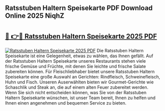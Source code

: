 ## Ratsstuben Haltern Speisekarte PDF Download Online 2025 NiqhZ

# <h2><a href="http://gc7zp6w.nevu.top/?p=Ratsstuben+Haltern+Speisekarte">🔗 👉🔴 Ratsstuben Haltern Speisekarte 2025 PDF</a></h2>

[![Ratsstuben Haltern Speisekarte 2025 PDF](https://i.imgur.com/dBaPXMq.png)](http://gc7zp6w.nevu.top/?p=Ratsstuben+Haltern+Speisekarte)
Die Ratsstuben Haltern Speisekarte ist eine Gelegenheit, etwas zu wählen, das Ihnen gefällt. Auf der Ratsstuben Haltern Speisekarte unseres Restaurants stehen viele frische Gemüse und Früchte, mit denen Sie leichte und frische Salate zubereiten können. Für Fleischliebhaber bietet unsere Ratsstuben Haltern Speisekarte eine große Auswahl an Gerichten: Rindfleisch, Schweinefleisch, Huhn und Fisch. Unseren Auserwählten bieten wir Gourmet-Gerichte wie Schaschlik und Steak an, die auf einem alten Feuer zubereitet werden. Wenn Sie sich nicht entscheiden können, was Sie von der Ratsstuben Haltern Speisekarte wünschen, ist unser Team bereit, Ihnen zu helfen und Ihnen einen angenehmen und bequemen Service zu bieten.
